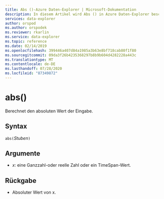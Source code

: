 ```yaml
---
title: Abs ()-Azure Daten-Explorer | Microsoft-Dokumentation
description: In diesem Artikel wird Abs () in Azure Daten-Explorer beschrieben.
services: data-explorer
author: orspod
ms.author: orspodek
ms.reviewer: rkarlin
ms.service: data-explorer
ms.topic: reference
ms.date: 02/14/2019
ms.openlocfilehash: 399446a407d84a1985a3b63e8bf718cab80f1f80
ms.sourcegitcommit: 09da3f26b4235368297b8b9b604d4282228a443c
ms.translationtype: MT
ms.contentlocale: de-DE
ms.lasthandoff: 07/28/2020
ms.locfileid: "87349872"
---
```

# <a name="abs"></a>abs()

Berechnet den absoluten Wert der Eingabe.  

## <a name="syntax"></a>Syntax

`abs(`*Stuben*`)`

## <a name="arguments"></a>Argumente

* *x*: eine Ganzzahl-oder reelle Zahl oder ein TimeSpan-Wert.

## <a name="returns"></a>Rückgabe

* Absoluter Wert von x.